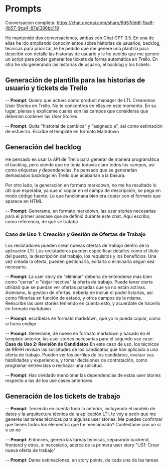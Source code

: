 # Prompts

Conversacion completa: https://chat.openai.com/share/8d57dddf-1ba8-4b57-9ca4-87a1386bc119

He mantenido dos conversaciones, ambas con Chat GPT 3.5. En una de ellas he ido ampliando conocimientos sobre historias de usuarios, backlog, técnicas para priorizar, le he pedido que me genere una plantilla para describir con detalle las historias de usuario y le he pedido que me genere un script para poder generar los tickets de forma automática en Trello. En otra he ido generando las historias de usuario, el backlog y los tickets.

## Generación de plantilla para las historias de usuario y tickets de Trello

-- **Prompt**: Quiero que actues como product manager de LTI. Crearemos User Stories en Trello. No te concentres en ellas en este momento. 
En su lugar, piensa y explicame cuales son las campos que consideras que deberian contener las User Stories

-- **Prompt**: Quita "historial de cambios" y "asignado a", así como estimación de esfuerzo. Escribe el template en formato Markdown


## Generación del backlog
He pensado en usar la API de Trello para generar de manera programática el backlog, pero siendo que no tenía todavía claro todos los campos, así como etiquetas y dependencias, he pensado que se generarían demasiados backlogs en Trello que acabarían a la basura.

Por otro lado, la generación en formato markdown, no me ha resultado lo útil que esperaba, ya que al copiar en el campo de descripción, se pega en modo código fuente.  Lo que funcionana bien era copiar con el formato que aparece en HTML.

-- **Prompt**: Generame, en formato markdown, las user stories necesarias para el primer usecase que se definió durante este chat. Aquí escribo, como referencia, de qué se trataba
### Caso de Uso 1: Creación y Gestión de Ofertas de Trabajo
Los reclutadores pueden crear nuevas ofertas de trabajo dentro de la aplicación LTI. Los reclutadores pueden especificar detalles como el título del puesto, la descripción del trabajo, los requisitos y los beneficios. Una vez creada la oferta, pueden gestionarla, editarla o eliminarla según sea necesario.


-- **Prompt**: La user story de "eliminar" debería de entenderse más bien como "cerrar" o "dejar inactiva" la oferta de trabajo. Puede tener cierta utilidad que se puedan ver ofertas pasadas que ya no están activas.
Asimismo, la gestion de ofertas, debería de incluir el poder listarlas, así como filtrarlas en función de estado, y otros campos de la misma. 
Reescribe las user stories teniendo en cuenta esto, y acuerdate de hacerlo en formato markdown

-- **Prompt**: escribelas en formato markdown, que yo lo pueda copiar, como si fuera código


-- **Prompt**: Generame, de nuevo en formato markdown y basado en el template anterior, las user stories necesarias para el segundo use case:
**Caso de Uso 2: Revisión de Candidatos**
En este caso de uso, los técnicos de RRHH revisan las solicitudes de los candidatos que han aplicado a una oferta de trabajo. Pueden ver los perfiles de los candidatos, evaluar sus habilidades y experiencia, y tomar decisiones de contratación, como programar entrevistas o rechazar una solicitud. 


-- **Prompt**: Has olvidado mencionar las dependencias de estas user stories respecto a las de los use cases anteriores


## Generación de los tickets de trabajo

-- **Prompt**: Teniendo en cuenta todo lo anterior, incluyendo el modelo de datos y la arquitectura técnica de la aplicación LTI, te voy a pedir que me generes las tareas técnicas para algunas user stories. Me puedes confirmar que tienes todos los elementos que he mencionado? Contéstame con un sí o un no

-- **Prompt**: Entonces, genera las tareas técnicas, separando backend, frontend y otros, si necesiario, acerca de la primera user story "US1: Crear nueva oferta de trabajo"

-- **Prompt**: Dame estimaciones, en story points, de cada una de las tareas

